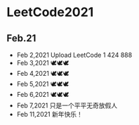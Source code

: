 # LeetCode2021
## Feb.21

- Feb 2,2021 Upload LeetCode 1 424 888
- Feb 3,2021 :dove::dove::dove:
- Feb 4,2021 :dove::dove::dove:
- Feb 5,2021 :dove::dove::dove:
- Feb 6,2021 :dove::dove::dove:
- Feb 7,2021 只是一个平平无奇放假人
- Feb 11,2021 新年快乐！
